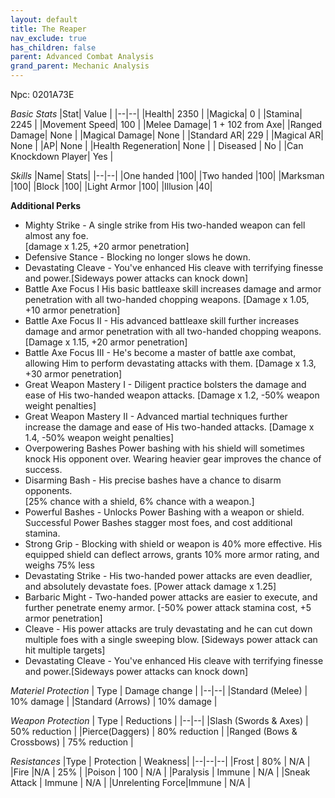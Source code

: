```yaml
---
layout: default
title: The Reaper
nav_exclude: true
has_children: false
parent: Advanced Combat Analysis
grand_parent: Mechanic Analysis
---
```


Npc: 0201A73E

*Basic Stats*
|Stat| Value |
|--|--|
|Health| 2350 |
|Magicka| 0 |
|Stamina| 2245 |
|Movement Speed| 100 |
|Melee Damage| 1 + 102 from Axe|
|Ranged Damage| None  |
|Magical Damage| None  |
|Standard AR| 229 |
|Magical AR| None |
|AP| None |
|Health Regeneration| None  |
| Diseased | No |
|Can Knockdown Player| Yes |

*Skills*
|Name| Stats|
|--|--|
|One handed  |100|
|Two handed  |100|
|Marksman    |100|
|Block       |100|
|Light Armor |100|
|Illusion    |40|

**Additional Perks**
* Mighty Strike - A single strike from His two-handed weapon can fell almost any foe.<br>[damage x 1.25, +20 armor penetration]
* Defensive Stance - Blocking no longer slows he down.
* Devastating Cleave - You've enhanced His cleave with terrifying finesse and power.[Sideways power attacks can knock down]
* Battle Axe Focus I His basic battleaxe skill increases damage and armor penetration with all two-handed chopping weapons. [Damage x 1.05, +10 armor penetration]
* Battle Axe Focus II - His advanced battleaxe skill further increases damage and armor penetration with all two-handed chopping weapons. [Damage x 1.15, +20 armor penetration]
* Battle Axe Focus III - He's become a master of battle axe combat, allowing Him to perform devastating attacks with them. [Damage x 1.3, +30 armor penetration]
* Great Weapon Mastery I  - Diligent practice bolsters the damage and ease of His two-handed weapon attacks. [Damage x 1.2, -50% weapon weight penalties]
* Great Weapon Mastery II - Advanced martial techniques further increase the damage and ease of His two-handed attacks. [Damage x 1.4, -50% weapon weight penalties]
* Overpowering Bashes Power bashing with his shield will sometimes knock His opponent over. Wearing heavier gear improves the chance of success.
* Disarming Bash - His precise bashes have a chance to disarm opponents.<br> [25% chance with a shield, 6% chance with a weapon.]
* Powerful Bashes - Unlocks Power Bashing with a weapon or shield.<br>Successful Power Bashes stagger most foes, and cost additional stamina.
* Strong Grip - Blocking with shield or weapon is 40% more effective.  His equipped shield can deflect arrows, grants 10% more armor rating, and weighs 75% less
* Devastating Strike  - His two-handed power attacks are even deadlier, and absolutely devastate foes. [Power attack damage x 1.25]
* Barbaric Might - Two-handed power attacks are easier to execute, and further penetrate enemy armor. [-50% power attack stamina cost, +5 armor penetration]
* Cleave - His power attacks are truly devastating and he can cut down multiple foes with a single sweeping blow. [Sideways power attack can hit multiple targets]
* Devastating Cleave - You've enhanced His cleave with terrifying finesse and power.[Sideways power attacks can knock down]

*Materiel Protection*
| Type | Damage change |
|--|--|
|Standard (Melee)    | 10% damage |
|Standard (Arrows)   | 10% damage |

 *Weapon Protection*
 | Type | Reductions |
|--|--|
|Slash (Swords & Axes)      | 50% reduction |
|Pierce(Daggers)            | 80% reduction |
|Ranged (Bows & Crossbows)  | 75% reduction |

 *Resistances*
 |Type  | Protection | Weakness|
|--|--|--|
|Frost  | 80% | N/A |
|Fire |N/A |  25% |
|Poison  | 100 | N/A |
|Paralysis  | Immune | N/A |
|Sneak Attack | Immune | N/A |
|Unrelenting Force|Immune | N/A |
